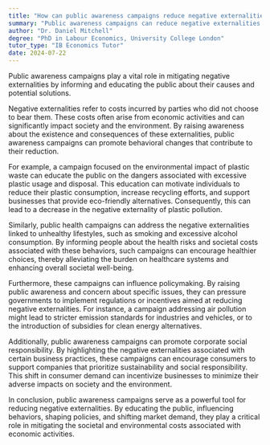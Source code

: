 ```yaml
---
title: "How can public awareness campaigns reduce negative externalities?"
summary: "Public awareness campaigns can reduce negative externalities by informing and educating the public about their causes and potential solutions."
author: "Dr. Daniel Mitchell"
degree: "PhD in Labour Economics, University College London"
tutor_type: "IB Economics Tutor"
date: 2024-07-22
---
```


Public awareness campaigns play a vital role in mitigating negative externalities by informing and educating the public about their causes and potential solutions.

Negative externalities refer to costs incurred by parties who did not choose to bear them. These costs often arise from economic activities and can significantly impact society and the environment. By raising awareness about the existence and consequences of these externalities, public awareness campaigns can promote behavioral changes that contribute to their reduction.

For example, a campaign focused on the environmental impact of plastic waste can educate the public on the dangers associated with excessive plastic usage and disposal. This education can motivate individuals to reduce their plastic consumption, increase recycling efforts, and support businesses that provide eco-friendly alternatives. Consequently, this can lead to a decrease in the negative externality of plastic pollution.

Similarly, public health campaigns can address the negative externalities linked to unhealthy lifestyles, such as smoking and excessive alcohol consumption. By informing people about the health risks and societal costs associated with these behaviors, such campaigns can encourage healthier choices, thereby alleviating the burden on healthcare systems and enhancing overall societal well-being.

Furthermore, these campaigns can influence policymaking. By raising public awareness and concern about specific issues, they can pressure governments to implement regulations or incentives aimed at reducing negative externalities. For instance, a campaign addressing air pollution might lead to stricter emission standards for industries and vehicles, or to the introduction of subsidies for clean energy alternatives.

Additionally, public awareness campaigns can promote corporate social responsibility. By highlighting the negative externalities associated with certain business practices, these campaigns can encourage consumers to support companies that prioritize sustainability and social responsibility. This shift in consumer demand can incentivize businesses to minimize their adverse impacts on society and the environment.

In conclusion, public awareness campaigns serve as a powerful tool for reducing negative externalities. By educating the public, influencing behaviors, shaping policies, and shifting market demand, they play a critical role in mitigating the societal and environmental costs associated with economic activities.
    